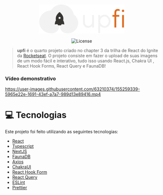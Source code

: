 <p align="center">
   <img src="public/logo.svg" alt="UpFi" width="280"/>
</p>

<p align="center">
  <img alt="License" src="https://img.shields.io/badge/license-MIT-eba417">
</p>

> <b>upfi</b> é o quarto projeto criado no chapter 3 da trilha de React do Ignite da [Rocketseat](https://github.com/Rocketseat). O projeto consiste em fazer o upload de suas imagens de um modo fácil e interativo, tudo isso usando React.js, Chakra UI , React Hook Forms, React Query e FaunaDB!

### Vídeo demonstrativo



https://user-images.githubusercontent.com/63210374/155259339-5965e22e-1691-43ef-a7a7-989d13e89416.mp4



# :computer: Tecnologias

Este projeto foi feito utilizando as seguintes tecnologias:

- [React](https://reactjs.org/)
- [Typescript](https://www.typescriptlang.org/)
- [NextJS](https://nextjs.org/)
- [FaunaDB](https://fauna.com/)
- [Axios](https://github.com/axios/axios)
- [ChakraUI](https://chakra-ui.com/)
- [React Hook Form](https://react-hook-form.com/)
- [React Query](https://react-query.tanstack.com/)
- [ESLint](https://eslint.org/)
- [Prettier](https://prettier.io/)
